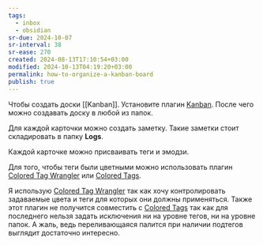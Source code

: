 ```yaml
---
tags:
  - inbox
  - obsidian
sr-due: 2024-10-07
sr-interval: 38
sr-ease: 270
created: 2024-08-13T17:10:54+03:00
modified: 2024-10-13T04:19:20+03:00
permalink: how-to-organize-a-kanban-board
publish: true
---
```

Чтобы создать доски [[Kanban]]. Установите плагин [Kanban](https://github.com/mgmeyers/obsidian-kanban). После чего можно создавать доску в любой из папок.

Для каждой карточки можно создать заметку. Такие заметки стоит складировать в папку **Logs**.

Каждой карточке можно присваивать теги и эмодзи.

Для того, чтобы теги были цветными можно использовать плагин [Colored Tag Wrangler](https://github.com/code-of-chaos/obsidian-colored_tags_wrangler) или [Colored Tags](https://github.com/pfrankov/obsidian-colored-tags).

Я использую [Colored Tag Wrangler](https://github.com/code-of-chaos/obsidian-colored_tags_wrangler) так как хочу контролировать задаваемые цвета и теги для которых они должны применяться. Также этот плагин не получится совместить с [Colored Tags](https://github.com/pfrankov/obsidian-colored-tags) так как для последнего нельзя задать исключения ни на уровне тегов, ни на уровне папок. А жаль, ведь переливающаяся палится при наличии подтегов выглядит достаточно интересно.